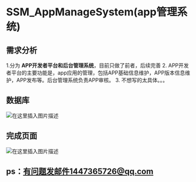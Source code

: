 # SSM_AppManageSystem(app管理系统)
## 需求分析
1.分为 **APP开发者平台和后台管理系统**，目前只做了前者，后续完善
2. APP开发者平台的主要功能是，app应用的管理，包括APP基础信息维护，APP版本信息维护，APP发布等。后台管理系统负责APP审核。
3. 不想写的太具体。。。
## 数据库
![在这里插入图片描述](https://img-blog.csdnimg.cn/20190512004630533.png)
## 完成页面
![在这里插入图片描述](https://img-blog.csdnimg.cn/20190512004909306.png?x-oss-process=image/watermark,type_ZmFuZ3poZW5naGVpdGk,shadow_10,text_aHR0cHM6Ly9ibG9nLmNzZG4ubmV0L3FxXzQxNTcwNjk5,size_16,color_FFFFFF,t_70)
## ps：有问题发邮件1447365726@qq.com
